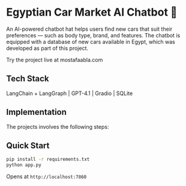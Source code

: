 # Egyptian Car Market AI Chatbot 🚗

An AI-powered chatbot hat helps users find new cars that suit their preferences — such as body type, brand, and features. The chatbot is equipped with a database of new cars available in Egypt, which was developed as part of this project.

Try the project live at mostafaabla.com

## Tech Stack

LangChain + LangGraph | GPT-4.1 | Gradio | SQLite

## Implementation

The projects involves the following steps:


## Quick Start

```bash
pip install -r requirements.txt
python app.py
```

Opens at `http://localhost:7860`


